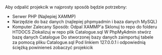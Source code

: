 Aby odpalić projekcik w najprosty sposób będzie potrzebny:
* Serwer PHP (Najlepiej XAMMP)
* Narzędzie do baz danych (najlepiej phpmyadmin i baza danych MySQL)
* Komputer
Zalecany Sposób:
  Odpal XAMMP'a
  Sklonuj to repo do folderu HTDOCS
  Zlokalizuj w repo plik Catalogue.sql
  W PhpMyAdmin stwórz bazę danych Catalogue
  Do stworzonej bazy danych zaimportuj tabele za pomocą pliku Catalogue.sql
  Pod linkiem 127.0.0.1 i odpowiednią ściężką powinieneś zobaczyć projekicik
